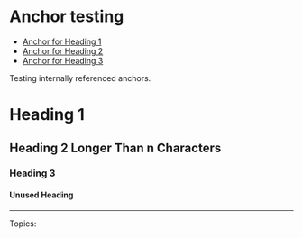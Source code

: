 # **Anchor testing**

- [Anchor for Heading 1](#heading-1)
- [Anchor for Heading 2](#heading-2-longer-than-n-characters)
- [Anchor for Heading 3](#heading-3)

Testing internally referenced anchors.

# Heading 1

## Heading 2 Longer Than n Characters

### Heading 3

#### Unused Heading

---

Topics:
